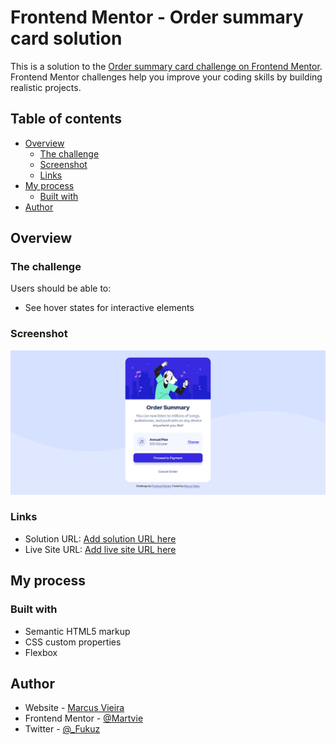 # Frontend Mentor - Order summary card solution

This is a solution to the [Order summary card challenge on Frontend Mentor](https://www.frontendmentor.io/challenges/order-summary-component-QlPmajDUj). Frontend Mentor challenges help you improve your coding skills by building realistic projects. 

## Table of contents

- [Overview](#overview)
  - [The challenge](#the-challenge)
  - [Screenshot](#screenshot)
  - [Links](#links)
- [My process](#my-process)
  - [Built with](#built-with)
- [Author](#author)

## Overview

### The challenge

Users should be able to:

- See hover states for interactive elements

### Screenshot

![Screenshot](src/images/Screenshot.png)

### Links

- Solution URL: [Add solution URL here](https://your-solution-url.com)
- Live Site URL: [Add live site URL here](https://martvie.github.io/order-summary-component-frontendmentor/)

## My process

### Built with

- Semantic HTML5 markup
- CSS custom properties
- Flexbox

## Author

- Website - [Marcus Vieira](https://github.com/Martvie)
- Frontend Mentor - [@Martvie](https://www.frontendmentor.io/profile/Martvie)
- Twitter - [@_Fukuz](https://twitter.com/_Fukuz)
